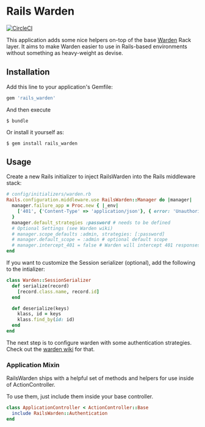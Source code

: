 # Rails Warden

[![CircleCI](https://circleci.com/gh/wardencommunity/rails_warden.svg?style=svg)](https://circleci.com/gh/wardencommunity/rails_warden)

This application adds some nice helpers on-top of the base [Warden](https://github.com/hassox/warden) Rack layer. It aims to make Warden easier to use in Rails-based environments without something as heavy-weight as devise.

## Installation

Add this line to your application's Gemfile:

```ruby
gem 'rails_warden'
```

And then execute

```
$ bundle
```

Or install it yourself as:

```
$ gem install rails_warden
```

## Usage

Create a new Rails initializer to inject RailsWarden into the Rails middleware stack:

```ruby
# config/initializers/warden.rb
Rails.configuration.middleware.use RailsWarden::Manager do |manager|
  manager.failure_app = Proc.new { |_env|
    ['401', {'Content-Type' => 'application/json'}, { error: 'Unauthorized', code: 401 }]
  }
  manager.default_strategies :password # needs to be defined
  # Optional Settings (see Warden wiki)
  # manager.scope_defaults :admin, strategies: [:password]
  # manager.default_scope = :admin # optional default scope
  # manager.intercept_401 = false # Warden will intercept 401 responses, which can cause conflicts
end
```

If you want to customize the Session serializer (optional), add the following to the intializer:

```ruby
class Warden::SessionSerializer
  def serialize(record)
    [record.class.name, record.id]
  end

  def deserialize(keys)
    klass, id = keys
    klass.find_by(id: id)
  end
end
```

The next step is to configure warden with some authentication strategies. Check out the [warden wiki](https://github.com/hassox/warden/wiki/Strategies) for that.

### Application Mixin

RailsWarden ships with a helpful set of methods and helpers for use inside of ActionController.

To use them, just include them inside your base controller.

```ruby
class ApplicationController < ActionController::Base
  include RailsWarden::Authentication
end
```